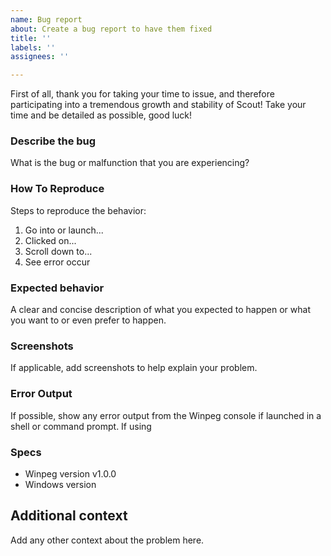 ```yaml
---
name: Bug report
about: Create a bug report to have them fixed
title: ''
labels: ''
assignees: ''

---
```


First of all, thank you for taking your time to issue, and therefore participating into a tremendous growth and stability of Scout! Take your time and be detailed as possible, good luck!

### **Describe the bug**
What is the bug or malfunction that you are experiencing?

### **How To Reproduce**
Steps to reproduce the behavior:
1. Go into or launch...
2. Clicked on...
3. Scroll down to...
4. See error occur

### **Expected behavior**
A clear and concise description of what you expected to happen or what you want to or even prefer to happen.

### **Screenshots**
If applicable, add screenshots to help explain your problem.

### **Error Output**
If possible, show any error output from the Winpeg console if launched in a shell or command prompt. If using

### **Specs**
 - Winpeg version v1.0.0
 - Windows version


## **Additional context**
Add any other context about the problem here.
